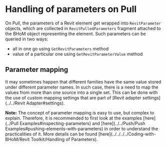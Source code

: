 # Handling of parameters on Pull
On Pull, the parameters of a Revit element get wrapped into `RevitParameter` objects, which are collected in `RevitPulledParameters` fragment attached to the BHoM object representing the element. Such parameters can be queried in two ways:

- all in one go using `GetRevitParameters` method
- value of a particular one using `GetRevitParameterValue` method

## Parameter mapping
It may sometimes happen that different families have the same value stored under different parameter names. In such case, there is a need to map the values from more than one source into a single set. This can be done with the use of custom mapping settings that are part of [Revit adapter settings](../../Revit Adapter#settings).

**Note:** The concept of parameter mapping is easy to use, but complex to explain. Therefore, it is recommended to first look at the examples [here](../Pull Examples#inspecting-parameters) and [here](../../Push/Push Examples#pushing-elements-with-parameters) in order to understand the practicalities of it. More details can be found [here](../../../../Coding-with-BHoM/Revit Toolkit/Handling of Parameters).